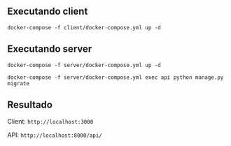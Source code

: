 ## Executando client

`docker-compose -f client/docker-compose.yml up -d`

## Executando server

`docker-compose -f server/docker-compose.yml up -d`

`docker-compose -f server/docker-compose.yml exec api python manage.py migrate`

## Resultado

Client: `http://localhost:3000`

API: `http://localhost:8000/api/`
